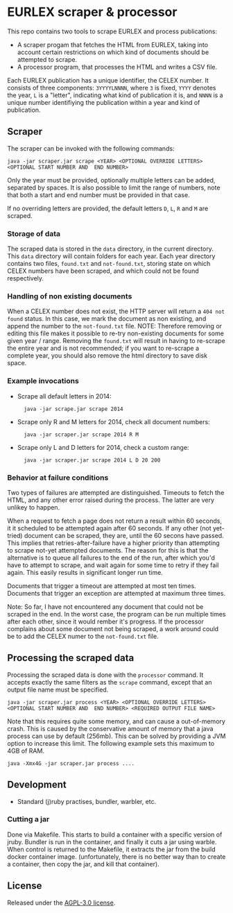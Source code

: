 # EURLEX scraper & processor
This repo contains two tools to scrape EURLEX and process publications:

- A scraper progam that fetches the HTML from EURLEX, taking into account certain restrictions on
  which kind of documents should be attempted to scrape.
- A processor program, that processes the HTML and writes a CSV file.

Each EURLEX publication has a unique identifier, the CELEX number.
It consists of three components: `3YYYYLNNNN`, where `3` is fixed, `YYYY` denotes the year, `L` is
a "letter", indicating what kind of publication it is, and `NNNN` is a unique number identifiying
the publication within a year and kind of publication.

## Scraper

The scraper can be invoked with the following commands:

    java -jar scraper.jar scrape <YEAR> <OPTIONAL OVERRIDE LETTERS> <OPTIONAL START NUMBER AND  END NUMBER>

Only the year must be provided, optionally multiple letters can be added, separated by spaces.
It is also possible to limit the range of numbers, note that both a start and end number must be
provided in that case.

If no overriding letters are provided, the default letters `D`, `L`, `R` and `M` are scraped.

### Storage of data
The scraped data is stored in the `data` directory, in the current directory.
This `data` directory will contain folders for each year.
Each year directory contains two files, `found.txt` and `not-found.txt`, storing state on
which CELEX numbers have been scraped, and which could not be found respectively.

### Handling of non existing documents
When a CELEX number does not exist, the HTTP server will return a `404 not found` status.
In this case, we mark the document as non existing, and append the number to the `not-found.txt`
file.
NOTE: Therefore removing or editing this file makes it possible to re-try non-existing documents
for some given year / range.
Removing the `found.txt` will result in having to re-scrape the entire year and is not recommended;
if you want to re-scrape a complete year, you should also remove the html directory to save disk
space.

### Example invocations

- Scrape all default letters in 2014:
  ```
    java -jar scrape.jar scrape 2014
  ```
- Scrape only R and M letters for 2014, check all document numbers:
  ```
    java -jar scraper.jar scrape 2014 R M
  ```
- Scrape only L and D letters for 2014, check a custom range:
  ```
    java -jar scraper.jar scrape 2014 L D 20 200
  ```

### Behavior at failure conditions
Two types of failures are attempted are distinguished. Timeouts to fetch the HTML, and any other
error raised during the process. The latter are very unlikey to happen.

When a request to fetch a page does not return a result within 60 seconds, it it scheduled to be
attempted again after 60 seconds.
If any other (not yet-tried) document can be scraped, they are, until the 60 secons have passed.
This implies that retries-after-failure have a higher priority than attempting to scrape not-yet
attempted documents.
The reason for this is that the alternative is to queue all failures to the end of the run, after
which you'd have to attempt to scrape, and wait again for some time to retry if they fail again.
This easily results in significant longer run time.

Documents that trigger a timeout are attempted at most ten times. Documents that trigger an
exception are attempted at maximum three times.

Note: So far, I have not encountered any document that could not be scraped in the end.
In the worst case, the program can be run multiple times after each other, since it would
rember it's progress.
If the processor complains about some document not being scraped, a work around could be to add the
CELEX numer to the `not-found.txt` file.

## Processing the scraped data
Processing the scraped data is done with the `processor` command.
It accepts exactly the same filters as the `scrape` command, except that an output file name must
be specified.

    java -jar scraper.jar process <YEAR> <OPTIONAL OVERRIDE LETTERS> <OPTIONAL START NUMBER AND  END NUMBER> <REQUIRED OUTPUT FILE NAME>

Note that this requires quite some memory, and can cause a out-of-memory crash. This is caused
by the conservative amount of memory that a java process can use by default (256mb).
This can be solved by providing a JVM option to increase this limit.
The following example sets this maximum to 4GB of RAM.

    java -Xmx4G -jar scraper.jar process ....

## Development
- Standard (j)ruby practises, bundler, warbler, etc.

### Cutting a jar
Done via Makefile. This starts to build a container with a specific version of jruby.
Bundler is run in the container, and finally it cuts a jar using warble.
When control is returned to the Makefile, it extracts the jar from the build docker container image.
(unfortunately, there is no better way than to create a container, then copy the jar, and kill
that container).

## License
Released under the [AGPL-3.0 license](https://www.gnu.org/licenses/agpl-3.0.html).
